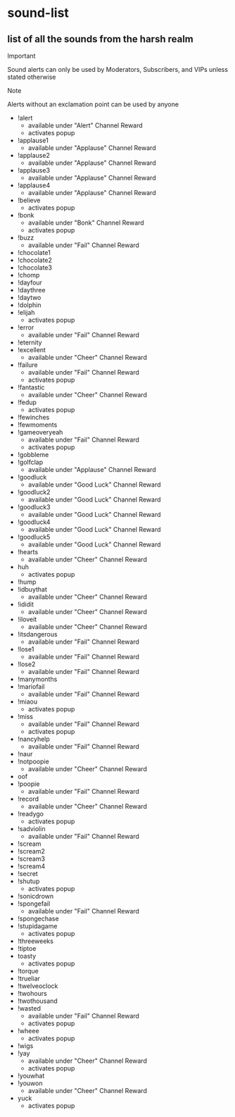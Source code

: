 # sound-list
## list of all the sounds from the harsh realm
> [!IMPORTANT]
> Sound alerts can only be used by Moderators, Subscribers, and VIPs unless stated otherwise

> [!NOTE]
> Alerts without an exclamation point can be used by anyone
- !alert
  - available under "Alert" Channel Reward
  - activates popup
- !applause1
  - available under "Applause" Channel Reward
- !applause2
  - available under "Applause" Channel Reward
- !applause3
  - available under "Applause" Channel Reward
- !applause4
  - available under "Applause" Channel Reward
- !believe
  - activates popup
- !bonk
  - available under "Bonk" Channel Reward
  - activates popup
- !buzz
  - available under "Fail" Channel Reward
- !chocolate1
- !chocolate2
- !chocolate3
- !chomp
- !dayfour
- !daythree
- !daytwo
- !dolphin
- !elijah
  - activates popup
- !error
  - available under "Fail" Channel Reward
- !eternity
- !excellent
  - available under "Cheer" Channel Reward
- !failure
  - available under "Fail" Channel Reward
  - activates popup
- !fantastic
  - available under "Cheer" Channel Reward
- !fedup
  - activates popup
- !fewinches
- !fewmoments
- !gameoveryeah
  - available under "Fail" Channel Reward
  - activates popup
- !gobbleme
- !golfclap
  - available under "Applause" Channel Reward
- !goodluck
  - available under "Good Luck" Channel Reward
- !goodluck2
  - available under "Good Luck" Channel Reward
- !goodluck3
  - available under "Good Luck" Channel Reward
- !goodluck4
  - available under "Good Luck" Channel Reward
- !goodluck5
  - available under "Good Luck" Channel Reward
- !hearts
  - available under "Cheer" Channel Reward
- huh
  - activates popup
- !hump
- !idbuythat
  - available under "Cheer" Channel Reward
- !ididit
  - available under "Cheer" Channel Reward
- !iloveit
  - available under "Cheer" Channel Reward
- !itsdangerous
  - available under "Fail" Channel Reward
- !lose1
  - available under "Fail" Channel Reward
- !lose2
  - available under "Fail" Channel Reward
- !manymonths
- !mariofail
  - available under "Fail" Channel Reward
- !miaou
  - activates popup
- !miss
  - available under "Fail" Channel Reward
  - activates popup
- !nancyhelp
  - available under "Fail" Channel Reward
- !naur
- !notpoopie
  - available under "Cheer" Channel Reward
- oof
- !poopie
  - available under "Fail" Channel Reward
- !record
  - available under "Cheer" Channel Reward
- !readygo
  - activates popup
- !sadviolin
  - available under "Fail" Channel Reward
- !scream
- !scream2
- !scream3
- !scream4
- !secret
- !shutup
  - activates popup
- !sonicdrown
- !spongefail
  - available under "Fail" Channel Reward
- !spongechase
- !stupidagame
  - activates popup
- !threeweeks
- !tiptoe
- toasty
  - activates popup
- !torque
- !trueliar
- !twelveoclock
- !twohours
- !twothousand
- !wasted
  - available under "Fail" Channel Reward
  - activates popup
- !wheee
  - activates popup
- !wigs
- !yay
  - available under "Cheer" Channel Reward
  - activates popup
- !youwhat
- !youwon
  - available under "Cheer" Channel Reward
- yuck
  - activates popup
